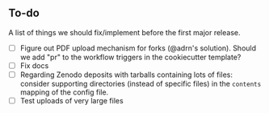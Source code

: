 To-do
-----

A list of things we should fix/implement before the first major release.

- [ ] Figure out PDF upload mechanism for forks (@adrn's solution). Should we add "pr" to the workflow triggers in the cookiecutter template?
- [ ] Fix docs
- [ ] Regarding Zenodo deposits with tarballs containing lots of files: consider supporting directories (instead of specific files) in the ``contents`` mapping of the config file.
- [ ] Test uploads of very large files